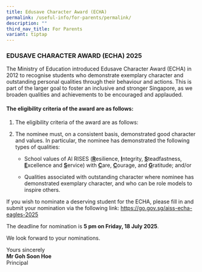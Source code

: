 ```yaml
---
title: Edusave Character Award (ECHA)
permalink: /useful-info/for-parents/permalink/
description: ""
third_nav_title: For Parents
variant: tiptap
---
```

<h3>EDUSAVE CHARACTER AWARD (ECHA) 2025</h3>
<p>The Ministry of Education introduced Edusave Character Award (ECHA) in
2012 to recognise students who demonstrate exemplary character and outstanding
personal qualities through their behaviour and actions. This is part of
the larger goal to foster an inclusive and stronger Singapore, as we broaden
qualities and achievements to be encouraged and applauded.</p>
<h4>The eligibility criteria of the award are as follows:</h4>
<ol data-tight="true" class="tight">
<li>
<p>The eligibility criteria of the award are as follows:</p>
</li>
<li>
<p>The nominee must, on a consistent basis, demonstrated good character and
values. In particular, the nominee has demonstrated the following types
of qualities:</p>
<ul data-tight="true" class="tight">
<li>
<p>School values of Al RISES (<strong><u>R</u></strong>esilience, <strong><u>I</u></strong>ntegrity, <strong><u>S</u></strong>teadfastness, <strong><u>E</u></strong>xcellence
and <strong><u>S</u></strong>ervice) with <strong><u>C</u></strong>are, <strong><u>C</u></strong>ourage,
and <strong><u>G</u></strong>ratitude; and/or</p>
</li>
<li>
<p>Qualities associated with outstanding character where nominee has demonstrated
exemplary character, and who can be role models to inspire others.</p>
</li>
</ul>
</li>
</ol>
<p>If you wish to nominate a deserving student for the ECHA, please fill
in and submit your nomination via the following link: <a href="https://go.gov.sg/aiss-echa-eagles-2025" rel="noopener noreferrer nofollow" target="_blank">https://go.gov.sg/aiss-echa-eagles-2025</a>
</p>
<p>The deadline for nomination is <strong>5 pm on Friday, 18 July 2025</strong>.</p>
<p>We look forward to your nominations.</p>
<p>Yours sincerely
<br><strong>Mr Goh Soon Hoe </strong>
<br>Principal</p>
<p></p>